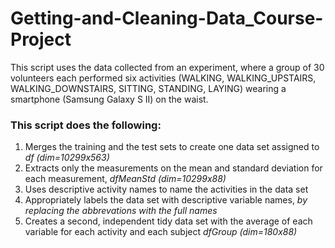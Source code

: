 
# Getting-and-Cleaning-Data_Course-Project
<p>This script uses the data collected from an experiment, where a group of 30 volunteers each performed six activities (WALKING, WALKING_UPSTAIRS, WALKING_DOWNSTAIRS, SITTING, STANDING, LAYING) wearing a smartphone (Samsung Galaxy S II) on the waist.</p>
<h3>This script does the following:</h3>
 <ol>
   <li>Merges the training and the test sets to create one data set assigned to <em>df (dim=10299x563)</em></li>
   <li>Extracts only the measurements on the mean and standard deviation for each measurement, <em>dfMeanStd (dim=10299x88)</em>
   <li>Uses descriptive activity names to name the activities in the data set</li>
   <li>Appropriately labels the data set with descriptive variable names, <em>by replacing the abbrevations with the full  names</em></li>
   <li>Creates a second, independent tidy data set with the average of each variable for each activity and each subject  <em>dfGroup (dim=180x88)</em></li>
 </ol>

